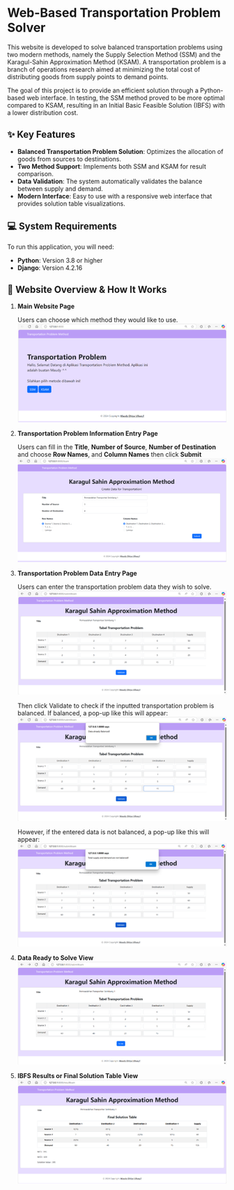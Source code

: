 # Web-Based Transportation Problem Solver
This website is developed to solve balanced transportation problems using two modern methods, namely the Supply Selection Method (SSM) and the Karagul-Sahin Approximation Method (KSAM). A transportation problem is a branch of operations research aimed at minimizing the total cost of distributing goods from supply points to demand points.

The goal of this project is to provide an efficient solution through a Python-based web interface. In testing, the SSM method proved to be more optimal compared to KSAM, resulting in an Initial Basic Feasible Solution (IBFS) with a lower distribution cost.

## ✨ Key Features
* **Balanced Transportation Problem Solution**: Optimizes the allocation of goods from sources to destinations.
* **Two Method Support**: Implements both SSM and KSAM for result comparison.
* **Data Validation**: The system automatically validates the balance between supply and demand.
* **Modern Interface**: Easy to use with a responsive web interface that provides solution table visualizations.

## 💻 System Requirements
To run this application, you will need:
- **Python**: Version 3.8 or higher
- **Django**: Version 4.2.16

## 🚀 Website Overview & How It Works
1. **Main Website Page**

    Users can choose which method they would like to use.
![Halaman Utama Website](https://github.com/MaudyDhiya/Transportation_Problem/blob/main/Images/Menu%20Program/Login%20Page.png?raw=true)

2. **Transportation Problem Information Entry Page**

   Users can fill in the **Title**, **Number of Source**, **Number of Destination** and choose **Row Names**, and **Column Names** then click **Submit**
![Halaman Pengisian Informasi Permasalahan Transportasi](https://github.com/MaudyDhiya/Transportation_Problem/blob/main/Images/Menu%20Program/Information%20Entry%20Page.png?raw=true)

3. **Transportation Problem Data Entry Page**

   Users can enter the transportation problem data they wish to solve.
![Halaman Pengisian Data Permasalahan Transportasi](https://github.com/MaudyDhiya/Transportation_Problem/blob/main/Images/Menu%20Program/Data%20Entry%20Page.png?raw=true)
 
   Then click Validate to check if the inputted transportation problem is balanced. If balanced, a pop-up like this will appear:
![Halaman Pengisian Data Permasalahan Transportasi](https://github.com/MaudyDhiya/Transportation_Problem/blob/main/Images/Menu%20Program/Balanced%20Data.png?raw=true)

   However, if the entered data is not balanced, a pop-up like this will appear:
![Halaman Pengisian Data Permasalahan Transportasi](https://github.com/MaudyDhiya/Transportation_Problem/blob/main/Images/Menu%20Program/Unbalanced%20Data.png?raw=true)

4. **Data Ready to Solve View**
![Tampilan Data Siap untuk Di Solve](https://github.com/MaudyDhiya/Transportation_Problem/blob/main/Images/Menu%20Program/Page%20to%20Solve.png?raw=true)

5. **IBFS Results or Final Solution Table View**
![Tampilan Hasil IBFS dari Permasalahan Transportasi atau Final Solution Table](https://github.com/MaudyDhiya/Transportation_Problem/blob/main/Images/Menu%20Program/Final%20Solution%20Page.png?raw=true)



